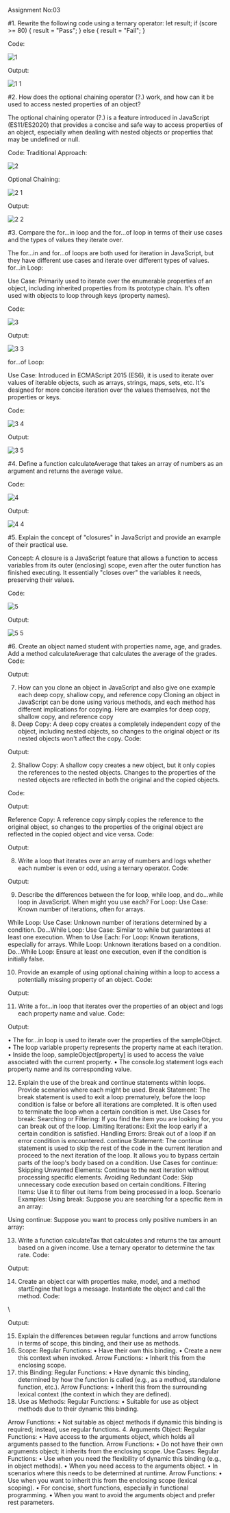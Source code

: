Assignment No:03

#1.	Rewrite the following code using a ternary operator:
let result;
if (score >= 80) {
    result = "Pass";
} else {
    result = "Fail";
}

Code:

![1](https://github.com/RumesahKhalid/100-Days-Of-Challenge/assets/112583410/324f0393-a088-4903-b706-34b03949ded8)


Output:

![1 1](https://github.com/RumesahKhalid/100-Days-Of-Challenge/assets/112583410/629450eb-649b-4bde-9f0f-e1b3c9164236)

 
#2.  How does the optional chaining operator (?.) work, and how can it be used to access nested properties of an object?

The optional chaining operator (?.) is a feature introduced in JavaScript (ES11/ES2020) that provides a concise and safe way to access properties of an object, especially when dealing with nested objects or properties that may be undefined or null.

Code:
Traditional Approach:


![2](https://github.com/RumesahKhalid/100-Days-Of-Challenge/assets/112583410/3c3afced-919a-446b-98bd-333ac7a4593d)



Optional Chaining:



![2 1](https://github.com/RumesahKhalid/100-Days-Of-Challenge/assets/112583410/80735d0d-b672-458b-a07a-17cdc92615fb)



Output:


![2 2](https://github.com/RumesahKhalid/100-Days-Of-Challenge/assets/112583410/eadbc292-e9df-4b3e-bce4-afe776ebe715)



#3. Compare the for...in loop and the for...of loop in terms of their use cases and the types of values they iterate over.

The for...in and for...of loops are both used for iteration in JavaScript, but they have different use cases and iterate over different types of values.
for...in Loop:

Use Case:
Primarily used to iterate over the enumerable properties of an object, including inherited properties from its prototype chain.
It's often used with objects to loop through keys (property names).

Code:

     
![3](https://github.com/RumesahKhalid/100-Days-Of-Challenge/assets/112583410/fa4502bf-a913-4a3a-9759-ad429fb3df60)


Output:


![3 3](https://github.com/RumesahKhalid/100-Days-Of-Challenge/assets/112583410/ca75cebb-e04d-4a17-b3af-5fdcca3837b7)


for...of Loop:

Use Case:
Introduced in ECMAScript 2015 (ES6), it is used to iterate over values of iterable objects, such as arrays, strings, maps, sets, etc.
It's designed for more concise iteration over the values themselves, not the properties or keys.

Code:


![3 4](https://github.com/RumesahKhalid/100-Days-Of-Challenge/assets/112583410/58e21627-b0d6-4766-a618-425623afb227)



Output:


![3 5](https://github.com/RumesahKhalid/100-Days-Of-Challenge/assets/112583410/2f1c614a-f32d-4202-9ee9-2cba23340288)

  

#4. Define a function calculateAverage that takes an array of numbers as an argument and returns the average value.
   
Code:



![4](https://github.com/RumesahKhalid/100-Days-Of-Challenge/assets/112583410/f8b94c65-6a63-4166-a005-afe391cb6fda)



Output:


![4 4](https://github.com/RumesahKhalid/100-Days-Of-Challenge/assets/112583410/6b69d0f8-f50b-456b-8bd4-4cbec4c9ed50)



#5.  Explain the concept of "closures" in JavaScript and provide an example of their practical use.

Concept: 
A closure is a JavaScript feature that allows a function to access variables from its outer (enclosing) scope, even after the outer function has finished executing. It essentially "closes over" the variables it needs, preserving their values.

Code:



![5](https://github.com/RumesahKhalid/100-Days-Of-Challenge/assets/112583410/e8808538-4bf1-455d-abc8-292ca7bfb921)




Output:


![5 5](https://github.com/RumesahKhalid/100-Days-Of-Challenge/assets/112583410/fde4249d-bbe4-4242-81ab-1a3157bb8bb1)


#6. Create an object named student with properties name, age, and grades. Add a method calculateAverage that calculates the average of the grades.
Code:











Output:
 


7. How can you clone an object in JavaScript and also give one example each deep copy, shallow copy, and reference copy
Cloning an object in JavaScript can be done using various methods, and each method has different implications for copying. Here are examples for deep copy, shallow copy, and reference copy
1. Deep Copy:
A deep copy creates a completely independent copy of the object, including nested objects, so changes to the original object or its nested objects won't affect the copy.
Code:




Output:	


2. Shallow Copy:
A shallow copy creates a new object, but it only copies the references to the nested objects. Changes to the properties of the nested objects are reflected in both the original and the copied objects.

Code:




Output:	


 
Reference Copy:
A reference copy simply copies the reference to the original object, so changes to the properties of the original object are reflected in the copied object and vice versa.
Code:




Output:	



8. Write a loop that iterates over an array of numbers and logs whether each number is even or odd, using a ternary operator.
Code:






Output:






9. Describe the differences between the for loop, while loop, and do...while loop in JavaScript. When might you use each?
For Loop:
Use Case: Known number of iterations, often for arrays.

While Loop:
Use Case: Unknown number of iterations determined by a condition.
Do...While Loop:
Use Case: Similar to while but guarantees at least one execution.
When to Use Each:
For Loop: Known iterations, especially for arrays.
While Loop: Unknown iterations based on a condition.
Do...While Loop: Ensure at least one execution, even if the condition is initially false.


10. Provide an example of using optional chaining within a loop to access a potentially missing property of an object.
Code:








Output:




11. Write a for...in loop that iterates over the properties of an object and logs each property name and value.
Code:




Output:



•	The for...in loop is used to iterate over the properties of the sampleObject.
•	The loop variable property represents the property name at each iteration.
•	Inside the loop, sampleObject[property] is used to access the value associated with the current property.
•	The console.log statement logs each property name and its corresponding value.


12. Explain the use of the break and continue statements within loops. Provide scenarios where each might be used.
Break Statement:
The break statement is used to exit a loop prematurely, before the loop condition is false or before all iterations are completed. It is often used to terminate the loop when a certain condition is met.
Use Cases for break:
Searching or Filtering: If you find the item you are looking for, you can break out of the loop.
Limiting Iterations: Exit the loop early if a certain condition is satisfied.
Handling Errors: Break out of a loop if an error condition is encountered.
continue Statement:
The continue statement is used to skip the rest of the code in the current iteration and proceed to the next iteration of the loop. It allows you to bypass certain parts of the loop's body based on a condition.
Use Cases for continue:
Skipping Unwanted Elements: Continue to the next iteration without processing specific elements.
Avoiding Redundant Code: Skip unnecessary code execution based on certain conditions.
Filtering Items: Use it to filter out items from being processed in a loop.
Scenario Examples:
Using break:
Suppose you are searching for a specific item in an array:









Using continue:
Suppose you want to process only positive numbers in an array:











13. Write a function calculateTax that calculates and returns the tax amount based on a given income. Use a ternary operator to determine the tax rate.
Code:







Output:


14. Create an object car with properties make, model, and a method startEngine that logs a message. Instantiate the object and call the method.
Code:



\



Output:



15. Explain the differences between regular functions and arrow functions in terms of scope, this binding, and their use as methods.
1. Scope:
Regular Functions:
•	Have their own this binding.
•	Create a new this context when invoked.
Arrow Functions:
•	Inherit this from the enclosing scope.
2. this Binding:
Regular Functions:
•	Have dynamic this binding, determined by how the function is called (e.g., as a method, standalone function, etc.).
Arrow Functions:
•	Inherit this from the surrounding lexical context (the context in which they are defined).
3. Use as Methods:
Regular Functions:
•	Suitable for use as object methods due to their dynamic this binding.

Arrow Functions:
•	Not suitable as object methods if dynamic this binding is required; instead, use regular functions.
4. Arguments Object:
Regular Functions:
•	Have access to the arguments object, which holds all arguments passed to the function.
Arrow Functions:
•	Do not have their own arguments object; it inherits from the enclosing scope.
Use Cases:
Regular Functions:
•	Use when you need the flexibility of dynamic this binding (e.g., in object methods).
•	When you need access to the arguments object.
•	In scenarios where this needs to be determined at runtime.
Arrow Functions:
•	Use when you want to inherit this from the enclosing scope (lexical scoping).
•	For concise, short functions, especially in functional programming.
•	When you want to avoid the arguments object and prefer rest parameters.


